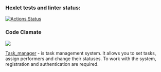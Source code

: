 ### Hexlet tests and linter status:
[![Actions Status](https://github.com/StanislavSol/python-project-52/actions/workflows/hexlet-check.yml/badge.svg)](https://github.com/StanislavSol/python-project-52/actions)


### Code Clamate
<a href="https://codeclimate.com/github/StanislavSol/python-project-52/maintainability"><img src="https://api.codeclimate.com/v1/badges/85f6c9497d22c08f54b9/maintainability" /></a>


[Task_manager](https://python-project-52.onrender.com/) - is task management system. It allows you to set tasks, assign performers and change their statuses. To work with the system, registration and authentication are required.
